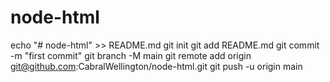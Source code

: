 # node-html
echo "# node-html" >> README.md
git init
git add README.md
git commit -m "first commit"
git branch -M main
git remote add origin git@github.com:CabralWellington/node-html.git
git push -u origin main